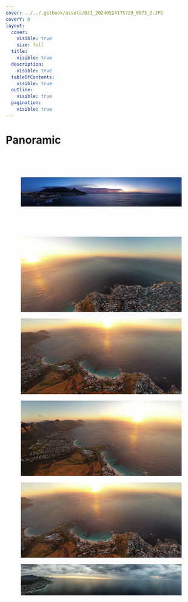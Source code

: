 ```yaml
---
cover: ../../.gitbook/assets/DJI_20240524175723_0073_D.JPG
coverY: 0
layout:
  cover:
    visible: true
    size: full
  title:
    visible: true
  description:
    visible: true
  tableOfContents:
    visible: true
  outline:
    visible: true
  pagination:
    visible: true
---
```


# Panoramic

<figure><img src="../../.gitbook/assets/DJI_20240609174929_0035_D copy.JPG" alt=""><figcaption></figcaption></figure>

<figure><img src="../../.gitbook/assets/DJI_20240610162949_0066_D.JPG" alt=""><figcaption></figcaption></figure>

<figure><img src="../../.gitbook/assets/dji_fly_20231204_200348_119_1702057848963_pano_optimized.jpg" alt=""><figcaption></figcaption></figure>

<figure><img src="../../.gitbook/assets/DJI_20240524173153_0063_D.JPG" alt=""><figcaption></figcaption></figure>

<figure><img src="../../.gitbook/assets/DJI_20240522180307_0003_D.JPG" alt=""><figcaption></figcaption></figure>

<div data-full-width="true">

<figure><img src="../../.gitbook/assets/dji_export_20231017_173102_1697556662630_sphere_screenshot.jpg" alt=""><figcaption></figcaption></figure>

</div>

<figure><img src="../../.gitbook/assets/dji_export_20231017_173049_1697556649011_sphere_screenshot.jpg" alt="" width="563"><figcaption></figcaption></figure>

<figure><img src="../../.gitbook/assets/dji_export_20231017_173110_1697556670279_sphere_screenshot (1) (1).jpg" alt=""><figcaption></figcaption></figure>

<figure><img src="../../.gitbook/assets/dji_export_20231017_173058_1697556658037_sphere_screenshot (1).jpg" alt="" width="563"><figcaption></figcaption></figure>

<figure><img src="../../.gitbook/assets/dji_fly_20231004_182402_117_1696442662395_pano_optimized.jpg" alt=""><figcaption></figcaption></figure>
